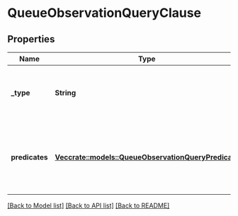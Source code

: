 # QueueObservationQueryClause

## Properties

Name | Type | Description | Notes
------------ | ------------- | ------------- | -------------
**_type** | **String** | Boolean operation to apply to the provided predicates | 
**predicates** | [**Vec<crate::models::QueueObservationQueryPredicate>**](QueueObservationQueryPredicate.md) | Like a three-word sentence: (attribute-name) (operator) (target-value). | 

[[Back to Model list]](../README.md#documentation-for-models) [[Back to API list]](../README.md#documentation-for-api-endpoints) [[Back to README]](../README.md)


